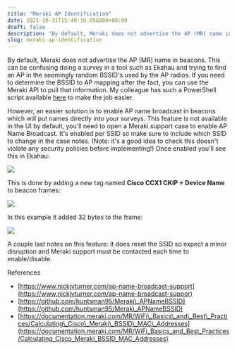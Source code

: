 ```yaml
---
title: "Meraki AP Identification"
date: 2021-10-31T15:40:16.056000+00:00
draft: false
description: "By default, Meraki does not advertise the AP (MR) name in beacons. This can be confusing doing a survey in a tool such as Ekahau and trying to find an AP in the seemingly random BSSID's used by the AP radios. If you need to determine the BSSID to AP ..."
slug: meraki-ap-identification
---
```


By default, Meraki does not advertise the AP (MR) name in beacons. This can be confusing doing a survey in a tool such as Ekahau and trying to find an AP in the seemingly random BSSID's used by the AP radios. If you need to determine the BSSID to AP mapping after the fact, you can use the Meraki API to pull that information. My colleague has such a PowerShell script available [here](https://github.com/huntsman95/Meraki_APNameBSSID) to make the job easier.

However, an easier solution is to enable AP name broadcast in beacons which will put names directly into your surveys. This feature is not available in the UI by default, you'll need to open a Meraki support case to enable AP Name Broadcast. It's enabled per SSID so make sure to include which SSID to change in the case notes. (Note: it's a good idea to check this doesn't violate any security policies before implementing!) Once enabled you'll see this in Ekahau:

![](https://interframe.space/wp-content/uploads/2021/04/name-in-ekahau.png)

This is done by adding a new tag named **Cisco CCX1 CKIP + Device Name** to beacon frames:

![](https://interframe.space/wp-content/uploads/2021/04/pcap-w-ccx-device-name.png)

In this example it added 32 bytes to the frame:

![](https://interframe.space/wp-content/uploads/2021/04/tag-frame-size-1024x217.png)

A couple last notes on this feature: it does reset the SSID so expect a minor disruption and Meraki support must be contacted each time to enable/disable.

References

-   [https://www.nickjvturner.com/ap-name-broadcast-support](https://www.nickjvturner.com/ap-name-broadcast-suppor)
-   [https://github.com/huntsman95/Meraki\_APNameBSSID](https://github.com/huntsman95/Meraki_APNameBSSID)
-   [https://documentation.meraki.com/MR/WiFi\_Basics\_and\_Best\_Practices/Calculating\_Cisco\_Meraki\_BSSID\_MAC\_Addresses](https://documentation.meraki.com/MR/WiFi_Basics_and_Best_Practices/Calculating_Cisco_Meraki_BSSID_MAC_Addresses)
